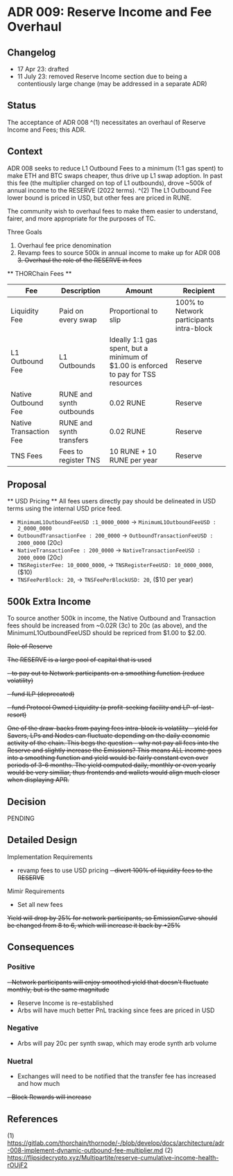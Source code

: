 # ADR 009: Reserve Income and Fee Overhaul

## Changelog

- 17 Apr 23: drafted
- 11 July 23: removed Reserve Income section due to being a contentiously large change (may be addressed in a separate ADR)

## Status

The acceptance of ADR 008 ^(1) necessitates an overhaul of Reserve Income and Fees; this ADR.

## Context

ADR 008 seeks to reduce L1 Outbound Fees to a minimum (1:1 gas spent) to make ETH and BTC swaps cheaper, thus drive up L1 swap adoption.
In past this fee (the multiplier charged on top of L1 outbounds), drove ~500k of annual income to the RESERVE (2022 terms). ^(2)
The L1 Outbound Fee lower bound is priced in USD, but other fees are priced in RUNE.

The community wish to overhaul fees to make them easier to understand, fairer, and more appropriate for the purposes of TC.

Three Goals

1. Overhaul fee price denomination
2. Revamp fees to source 500k in annual income to make up for ADR 008
   ~~3. Overhaul the role of the RESERVE in fees~~

** THORChain Fees **

| Fee                    | Description              | Amount                                                                             | Recipient                                |
| ---------------------- | ------------------------ | ---------------------------------------------------------------------------------- | ---------------------------------------- |
| Liquidity Fee          | Paid on every swap       | Proportional to slip                                                               | 100% to Network participants intra-block |
| L1 Outbound Fee        | L1 Outbounds             | Ideally 1:1 gas spent, but a minimum of $1.00 is enforced to pay for TSS resources | Reserve                                  |
| Native Outbound Fee    | RUNE and synth outbounds | 0.02 RUNE                                                                          | Reserve                                  |
| Native Transaction Fee | RUNE and synth transfers | 0.02 RUNE                                                                          | Reserve                                  |
| TNS Fees               | Fees to register TNS     | 10 RUNE + 10 RUNE per year                                                         | Reserve                                  |

## Proposal

** USD Pricing **
All fees users directly pay should be delineated in USD terms using the internal USD price feed.

- `MinimumL1OutboundFeeUSD :1_0000_0000` -> `MinimumL1OutboundFeeUSD : 2_0000_0000`
- `OutboundTransactionFee : 200_0000` -> `OutboundTransactionFeeUSD : 2000_0000` (20c)
- `NativeTransactionFee : 200_0000` -> `NativeTransactionFeeUSD : 2000_0000` (20c)
- `TNSRegisterFee: 10_0000_0000`, -> `TNSRegisterFeeUSD: 10_0000_0000`, ($10)
- `TNSFeePerBlock: 20`, -> `TNSFeePerBlockUSD: 20`, ($10 per year)

## 500k Extra Income

To source another 500k in income, the Native Outbound and Transaction fees should be increased from ~0.02R (3c) to 20c (as above),
and the MinimumL1OutboundFeeUSD should be repriced from $1.00 to $2.00.

~~Role of Reserve~~

~~The RESERVE is a large pool of capital that is used~~

~~- to pay out to Network participants on a smoothing function (reduce volatility)~~

~~- fund ILP (deprecated)~~

~~- fund Protocol Owned Liquidity (a profit-seeking facility and LP-of-last-resort)~~

~~One of the draw-backs from paying fees intra-block is volatility - yield for Savers, LPs and Nodes can fluctuate depending on the daily economic activity of the chain.
This begs the question - why not pay all fees into the Reserve and slightly increase the Emissions?
This means ALL income goes into a smoothing function and yield would be fairly constant even over periods of 3-6 months.
The yield computed daily, monthly or even yearly would be very similiar, thus frontends and wallets would align much closer when displaying APR.~~

## Decision

PENDING

## Detailed Design

Implementation Requirements

- revamp fees to use USD pricing
  ~~- divert 100% of liquidity fees to the RESERVE~~

Mimir Requirements

- Set all new fees

~~Yield will drop by 25% for network participants, so EmissionCurve should be changed from 8 to 6, which will increase it back by +25%~~

## Consequences

### Positive

~~- Network participants will enjoy smoothed yield that doesn't fluctuate monthly, but is the same magnitude~~

- Reserve Income is re-established
- Arbs will have much better PnL tracking since fees are priced in USD

### Negative

- Arbs will pay 20c per synth swap, which may erode synth arb volume

### Nuetral

- Exchanges will need to be notified that the transfer fee has increased and how much

~~- Block Rewards will increase~~

## References

(1) https://gitlab.com/thorchain/thornode/-/blob/develop/docs/architecture/adr-008-implement-dynamic-outbound-fee-multiplier.md
(2) https://flipsidecrypto.xyz/Multipartite/reserve-cumulative-income-health-rOUjF2
